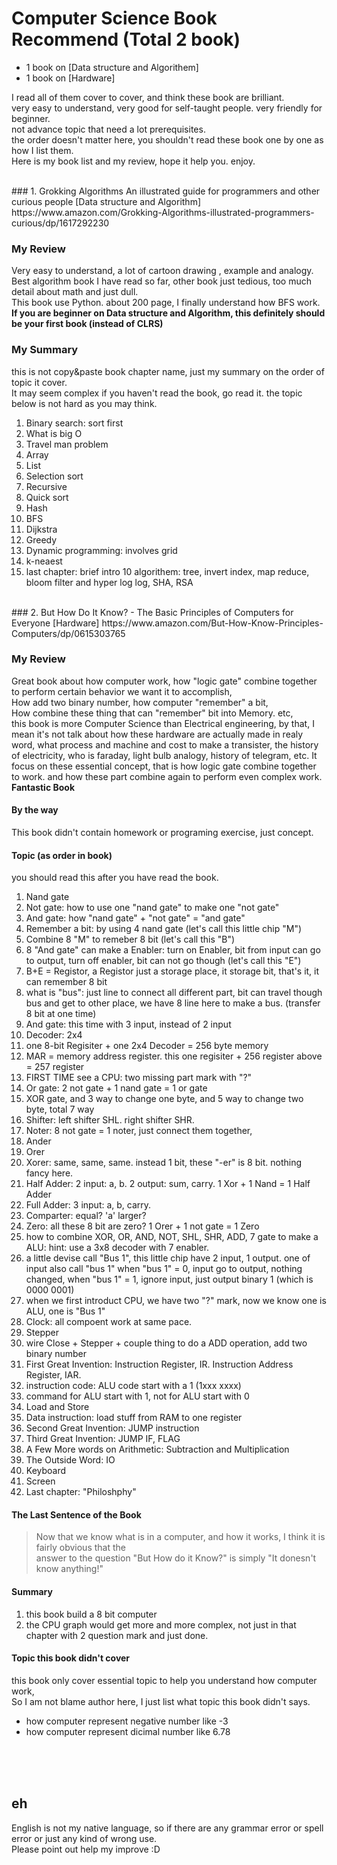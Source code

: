 # Computer Science Book Recommend (Total 2 book) 
* 1 book on [Data structure and Algorithem]
* 1 book on [Hardware]

I read all of them cover to cover, and think these book are brilliant.   
very easy to understand, very good for self-taught people. very friendly for beginner.  
not advance topic that need a lot prerequisites.  
the order doesn't matter here, you shouldn't read these book one by one as how I list them.  
Here is my book list and my review, hope it help you. enjoy.  

<br/>
### 1. Grokking Algorithms An illustrated guide for programmers and other curious people
[Data structure and Algorithm]    
https://www.amazon.com/Grokking-Algorithms-illustrated-programmers-curious/dp/1617292230  

### My Review
Very easy to understand, a lot of cartoon drawing , example and analogy.  
Best algorithm book I have read so far, other book just tedious, too much detail about math and just dull.  
This book use Python. about 200 page, I finally understand how BFS work.  
__If you are beginner on Data structure and Algorithm, this definitely should be your first book (instead of CLRS)__

### My Summary 
this is not copy&paste book chapter name, just my summary on the order of topic it cover.  
It may seem complex if you haven't read the book, go read it.  the topic below is not hard as you may think.  

1. Binary search: sort first
2. What is big O
3. Travel man problem
4. Array
1. List
1. Selection sort
1. Recursive
1. Quick sort
1. Hash
1. BFS
1. Dijkstra
1. Greedy
1. Dynamic programming: involves grid
1. k-neaest
1. last chapter: brief intro 10 algorithem: tree, invert index, map reduce, bloom filter and hyper log log, SHA, RSA


<br/>
### 2. But How Do It Know? - The Basic Principles of Computers for Everyone
[Hardware]  
https://www.amazon.com/But-How-Know-Principles-Computers/dp/0615303765   

### My Review
Great book about how computer work, how "logic gate" combine together to perform certain behavior we want it to accomplish,  
How add two binary number, how computer "remember" a bit,    
How combine these thing that can "remember" bit into Memory.  etc,   
this book is more Computer Science than Electrical engineering, 
by that, I mean it's not talk about how these hardware are actually made in realy word, 
what process and machine and cost to make a transister, the history of electricity, who is faraday, light bulb analogy, history of telegram, etc.
It focus on these essential concept, that is how logic gate combine together to work.
and how these part combine again to perform even complex work.  
__Fantastic Book__


#### By the way
This book didn't contain homework or programing exercise, just concept.  


#### Topic (as order in book)
you should read this after you have read the book.  

1. Nand gate
1. Not gate: how to use one "nand gate" to make one "not gate"
1. And gate: how "nand gate" + "not gate" = "and gate"
1. Remember a bit: by using 4 nand gate (let's call this little chip "M")
1. Combine 8 "M" to remeber 8 bit (let's call this "B")
1. 8 "And gate" can make a Enabler: turn on Enabler, bit from input can go to output, turn off enabler, bit can not go though
  (let's call this "E")
1. B+E = Registor, a Registor just a storage place, it storage bit, that's it, it can remember 8 bit
1. what is "bus": just line to connect all different part, bit can travel though bus and get to other place, 
  we have 8 line here to make a bus. (transfer 8 bit at one time)
1. And gate: this time with 3 input, instead of 2 input
1. Decoder: 2x4 
1. one 8-bit Regisiter + one 2x4 Decoder = 256 byte memory
1. MAR = memory address register. this one regisiter + 256 register above = 257 register
1. FIRST TIME see a CPU: two missing part mark with "?"
1. Or gate: 2 not gate + 1 nand gate = 1 or gate
1. XOR gate, and 3 way to change one byte, and 5 way to change two byte, total 7 way
1. Shifter: left shifter SHL. right shifter SHR.
1. Noter: 8 not gate = 1 noter, just connect them together,
1. Ander
1. Orer
1. Xorer:  same, same, same. instead 1 bit, these "-er" is 8 bit. nothing fancy here.
1. Half Adder: 2 input: a, b. 2 output: sum, carry. 1 Xor + 1 Nand = 1 Half Adder
1. Full Adder: 3 input: a, b, carry. 
1. Comparter: equal? 'a' larger?
1. Zero: all these 8 bit are zero? 1 Orer + 1 not gate = 1 Zero
1. how to combine XOR, OR, AND, NOT, SHL, SHR, ADD, 7 gate to make a ALU: hint: use a 3x8 decoder with 7 enabler.
1. a little devise call "Bus 1", this little chip have 2 input, 1 output. one of input also call "bus 1"
  when "bus 1" = 0, input go to output, nothing changed,
  when "bus 1" = 1, ignore input, just output binary 1 (which is 0000 0001)
1. when we first introduct CPU, we have two "?" mark, now we know one is ALU, one is "Bus 1"
1. Clock: all compoent work at same pace.
1. Stepper
1. wire Close + Stepper + couple thing to do a ADD operation, add two binary number 
1. First Great Invention: Instruction Register, IR. Instruction Address Register, IAR.
1. instruction code: ALU code start with a 1 (1xxx xxxx)
1. command for ALU start with 1, not for ALU start with 0
1. Load and Store
1. Data instruction: load stuff from RAM to one register
1. Second Great Invention: JUMP instruction
1. Third Great Invention: JUMP IF, FLAG
1. A Few More words on Arithmetic: Subtraction and Multiplication
1. The Outside Word: IO
1. Keyboard
1. Screen
1. Last chapter: "Philoshphy"

#### The Last Sentence of the Book 
> Now that we know what is in a computer, and how it works, I think it is fairly obvious that the   
> answer to the question "But How do it Know?"
> is simply "It donesn't know anything!"

#### Summary
1. this book build a 8 bit computer
1. the CPU graph would get more and more complex, not just in that chapter with 2 question mark and just done.

#### Topic this book didn't cover 
this book only cover essential topic to help you understand how computer work,   
So I am not blame author here, I just list what topic this book didn't says.    

* how computer represent negative number like -3
* how computer represent dicimal number like 6.78


<br/><br/>
<br/>
## eh
English is not my native language, so if there are any grammar error or spell error or just any kind of wrong use.  
Please point out help my improve :D
